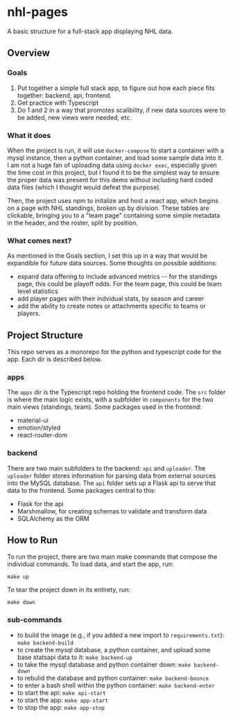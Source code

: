 # nhl-pages

A basic structure for a full-stack app displaying NHL data.

## Overview

### Goals
1. Put together a simple full stack app, to figure out how each piece fits together: backend, api, frontend.
2. Get practice with Typescript
3. Do 1 and 2 in a way that promotes scalibility, if new data sources were to be added, new views were needed, etc.

### What it does
When the project is run, it will use `docker-compose` to start a container with a mysql instance, then a python container, and load some sample data into it. I am not a huge fan of uploading data using `docker exec`, especially given the time cost in this project, but I found it to be the simplest way to ensure the proper data was present for this demo without including hard coded data files (which I thought would defeat the purpose). 

Then, the project uses npm to initalize and host a react app, which begins on a page with NHL standings, broken up by division. These tables are clickable, bringing you to a "team page" containing some simple metadata in the header, and the roster, split by position.

### What comes next?
As mentioned in the Goals section, I set this up in a way that would be expandible for future data sources. Some thoughts on possible additions:
- expand data offering to include advanced metrics -- for the standings page, this could be playoff odds. For the team page, this could be team level statistics
- add player pages with their indvidual stats, by season and career
- add the ability to create notes or attachments specific to teams or players.

## Project Structure

This repo serves as a monorepo for the python and typescript code for the app. Each dir is described below.

### apps

The `apps` dir is the Typescript repo holding the frontend code. The `src` folder is where the main logic exists, with a subfolder in `components` for the two main views (standings, team). Some packages used in the frontend:
- material-ui
- emotion/styled
- react-router-dom

### backend

There are two main subfolders to the backend: `api` and `uploader`. The `uploader` folder stores information for parsing data from external sources into the MySQL database. The `api` folder sets up a Flask api to serve that data to the frontend. Some packages central to this:
- Flask for the api
- Marshmallow, for creating schemas to validate and transform data
- SQLAlchemy as the ORM

## How to Run

To run the project, there are two main make commands that compose the individual commands. To load data, and start the app, run:

``` make up ```

To tear the project down in its entirety, run:

``` make down ```

### sub-commands

- to build the image (e.g., if you added a new import to `requirements.txt`): `make backend-build`
- to create the mysql database, a python container, and upload some base statsapi data to it: `make backend-up`
- to take the mysql database and python container down: `make backend-down`
- to rebulid the database and python container: `make backend-bounce`
- to enter a bash shell within the python container: `make backend-enter`
- to start the api: `make api-start`
- to start the app: `make app-start`
- to stop the app: `make app-stop`